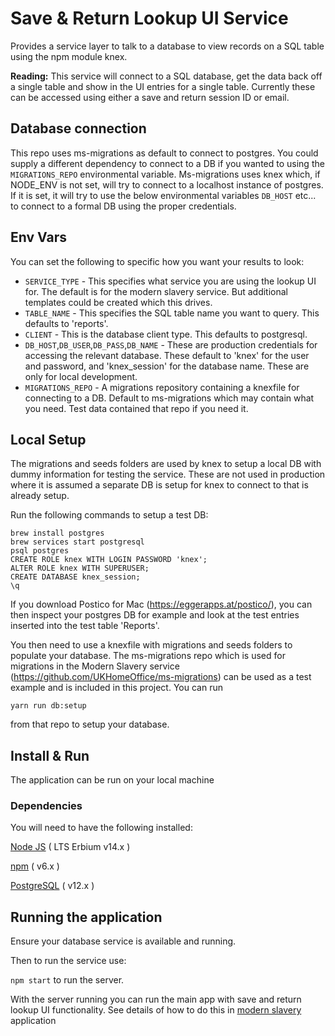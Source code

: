 # Save & Return Lookup UI Service
Provides a service layer to talk to a database to view records on a SQL table using the npm module knex.

**Reading:**  This service will connect to a SQL database, get the data back off a single table and show in the UI entries for a single table. Currently these can be accessed using either a save and return session ID or email.

## Database connection
This repo uses ms-migrations as default to connect to postgres. You could supply a different dependency to connect to a DB if you wanted to using the `MIGRATIONS_REPO` environmental variable. Ms-migrations uses knex which, if NODE_ENV is not set, will try to connect to a localhost instance of postgres. If it is set, it will try to use the below environmental variables `DB_HOST` etc... to connect to a formal DB using the proper credentials.

## Env Vars
You can set the following to specific how you want your results to look:
- `SERVICE_TYPE` - This specifies what service you are using the lookup UI for. The default is for the modern slavery service. But additional templates could be created which this drives.
- `TABLE_NAME` - This specifies the SQL table name you want to query. This defaults to 'reports'.
- `CLIENT` - This is the database client type. This defaults to postgresql.
- `DB_HOST`,`DB_USER`,`DB_PASS`,`DB_NAME` - These are production credentials for accessing the relevant database. These default to 'knex' for the user and password, and 'knex_session' for the database name. These are only for local development.
- `MIGRATIONS_REPO` - A migrations repository containing a knexfile for connecting to a DB. Default to ms-migrations which may contain what you need. Test data contained that repo if you need it.

## Local Setup
The migrations and seeds folders are used by knex to setup a local DB with dummy information for testing the service. These are not used in production where it is assumed a separate DB is setup for knex to connect to that is already setup.

Run the following commands to setup a test DB:
```
brew install postgres
brew services start postgresql
psql postgres
CREATE ROLE knex WITH LOGIN PASSWORD 'knex';
ALTER ROLE knex WITH SUPERUSER;
CREATE DATABASE knex_session;
\q
```
If you download Postico for Mac (https://eggerapps.at/postico/), you can then inspect your postgres DB for example and look at the test entries inserted into the test table 'Reports'.

You then need to use a knexfile with migrations and seeds folders to populate your database.
The ms-migrations repo which is used for migrations in the Modern Slavery service (https://github.com/UKHomeOffice/ms-migrations) can be used as a test example and is included in this project. You can run
```
yarn run db:setup
```
from that repo to setup your database.

## Install & Run <a name="install-and-run"></a>
The application can be run on your local machine

### Dependencies <a name="dependencies"></a>
You will need to have the following installed:

[Node JS](https://nodejs.org/en/download/releases/) ( LTS Erbium v14.x )

[npm](https://www.npmjs.com/get-npm) ( v6.x )

[PostgreSQL](https://www.postgresql.org/download/) ( v12.x )

## Running the application

Ensure your database service is available and running.

Then to run the service use:

 ```npm start``` to run the server.

With the server running you can run the main app with save and return lookup UI functionality.
See details of how to do this in [modern slavery](https://github.com/UKHomeOffice/modern-slavery) application
